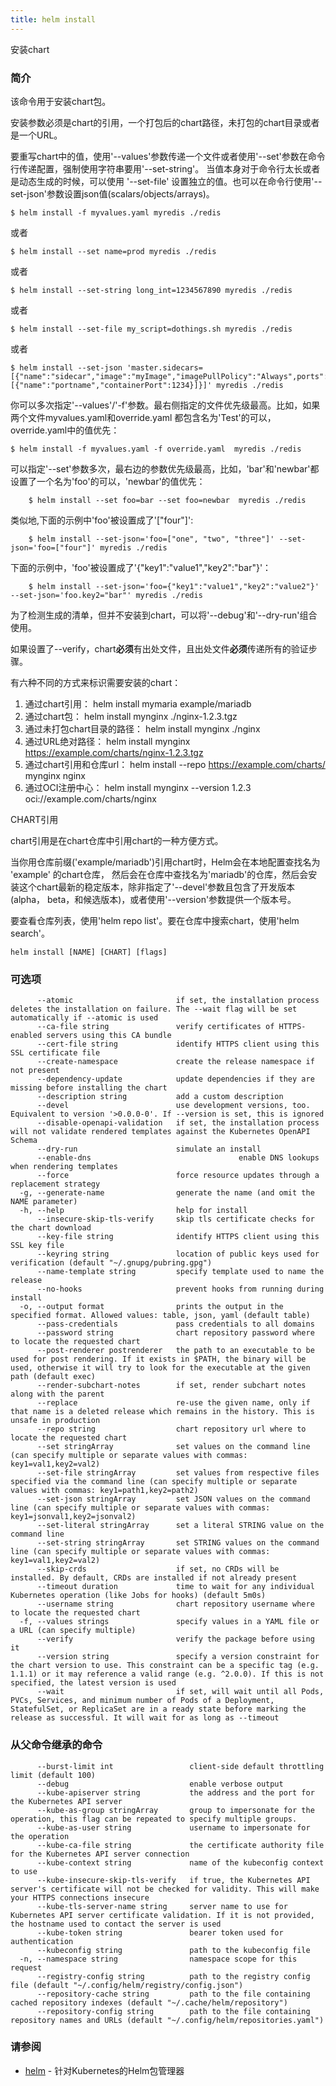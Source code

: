 ```yaml
---
title: helm install
---
```

安装chart

### 简介

该命令用于安装chart包。

安装参数必须是chart的引用，一个打包后的chart路径，未打包的chart目录或者是一个URL。

要重写chart中的值，使用'--values'参数传递一个文件或者使用'--set'参数在命令行传递配置，强制使用字符串要用'--set-string'。
当值本身对于命令行太长或者是动态生成的时候，可以使用 '--set-file' 设置独立的值。也可以在命令行使用'--set-json'参数设置json值(scalars/objects/arrays)。

```shell
$ helm install -f myvalues.yaml myredis ./redis
```

或者

```shell
$ helm install --set name=prod myredis ./redis
```

或者

```shell
$ helm install --set-string long_int=1234567890 myredis ./redis
```

或者

```shell
$ helm install --set-file my_script=dothings.sh myredis ./redis
```

或者

```shell
$ helm install --set-json 'master.sidecars=[{"name":"sidecar","image":"myImage","imagePullPolicy":"Always",ports":[{"name":"portname","containerPort":1234}]}]' myredis ./redis
```

你可以多次指定'--values'/'-f'参数。最右侧指定的文件优先级最高。比如，如果两个文件myvalues.yaml和override.yaml
都包含名为'Test'的可以，override.yaml中的值优先：

```shell
$ helm install -f myvalues.yaml -f override.yaml  myredis ./redis
```

可以指定'--set'参数多次，最右边的参数优先级最高，比如，'bar'和'newbar'都设置了一个名为'foo'的可以，'newbar'的值优先：

```shell
    $ helm install --set foo=bar --set foo=newbar  myredis ./redis
```

类似地,下面的示例中'foo'被设置成了'["four"]':

```shell
    $ helm install --set-json='foo=["one", "two", "three"]' --set-json='foo=["four"]' myredis ./redis
```

下面的示例中，'foo'被设置成了'{"key1":"value1","key2":"bar"}'：

```shell
    $ helm install --set-json='foo={"key1":"value1","key2":"value2"}' --set-json='foo.key2="bar"' myredis ./redis
```

为了检测生成的清单，但并不安装到chart，可以将'--debug'和'--dry-run'组合使用。

如果设置了--verify，chart**必须**有出处文件，且出处文件**必须**传递所有的验证步骤。

有六种不同的方式来标识需要安装的chart：

1. 通过chart引用： helm install mymaria example/mariadb
2. 通过chart包： helm install mynginx ./nginx-1.2.3.tgz
3. 通过未打包chart目录的路径： helm install mynginx ./nginx
4. 通过URL绝对路径： helm install mynginx https://example.com/charts/nginx-1.2.3.tgz
5. 通过chart引用和仓库url： helm install --repo https://example.com/charts/ mynginx nginx
6. 通过OCI注册中心： helm install mynginx --version 1.2.3 oci://example.com/charts/nginx

CHART引用

chart引用是在chart仓库中引用chart的一种方便方式。

当你用仓库前缀('example/mariadb')引用chart时，Helm会在本地配置查找名为 'example' 的chart仓库，
然后会在仓库中查找名为'mariadb'的仓库，然后会安装这个chart最新的稳定版本，除非指定了'--devel'参数且包含了开发版本(alpha，
beta，和候选版本)，或者使用'--version'参数提供一个版本号。

要查看仓库列表，使用'helm repo list'。要在仓库中搜索chart，使用'helm search'。

```shell
helm install [NAME] [CHART] [flags]
```

### 可选项

```shell
      --atomic                       if set, the installation process deletes the installation on failure. The --wait flag will be set automatically if --atomic is used
      --ca-file string               verify certificates of HTTPS-enabled servers using this CA bundle
      --cert-file string             identify HTTPS client using this SSL certificate file
      --create-namespace             create the release namespace if not present
      --dependency-update            update dependencies if they are missing before installing the chart
      --description string           add a custom description
      --devel                        use development versions, too. Equivalent to version '>0.0.0-0'. If --version is set, this is ignored
      --disable-openapi-validation   if set, the installation process will not validate rendered templates against the Kubernetes OpenAPI Schema
      --dry-run                      simulate an install
      --enable-dns                                 enable DNS lookups when rendering templates
      --force                        force resource updates through a replacement strategy
  -g, --generate-name                generate the name (and omit the NAME parameter)
  -h, --help                         help for install
      --insecure-skip-tls-verify     skip tls certificate checks for the chart download
      --key-file string              identify HTTPS client using this SSL key file
      --keyring string               location of public keys used for verification (default "~/.gnupg/pubring.gpg")
      --name-template string         specify template used to name the release
      --no-hooks                     prevent hooks from running during install
  -o, --output format                prints the output in the specified format. Allowed values: table, json, yaml (default table)
      --pass-credentials             pass credentials to all domains
      --password string              chart repository password where to locate the requested chart
      --post-renderer postrenderer   the path to an executable to be used for post rendering. If it exists in $PATH, the binary will be used, otherwise it will try to look for the executable at the given path (default exec)
      --render-subchart-notes        if set, render subchart notes along with the parent
      --replace                      re-use the given name, only if that name is a deleted release which remains in the history. This is unsafe in production
      --repo string                  chart repository url where to locate the requested chart
      --set stringArray              set values on the command line (can specify multiple or separate values with commas: key1=val1,key2=val2)
      --set-file stringArray         set values from respective files specified via the command line (can specify multiple or separate values with commas: key1=path1,key2=path2)
      --set-json stringArray         set JSON values on the command line (can specify multiple or separate values with commas: key1=jsonval1,key2=jsonval2)
      --set-literal stringArray      set a literal STRING value on the command line
      --set-string stringArray       set STRING values on the command line (can specify multiple or separate values with commas: key1=val1,key2=val2)
      --skip-crds                    if set, no CRDs will be installed. By default, CRDs are installed if not already present
      --timeout duration             time to wait for any individual Kubernetes operation (like Jobs for hooks) (default 5m0s)
      --username string              chart repository username where to locate the requested chart
  -f, --values strings               specify values in a YAML file or a URL (can specify multiple)
      --verify                       verify the package before using it
      --version string               specify a version constraint for the chart version to use. This constraint can be a specific tag (e.g. 1.1.1) or it may reference a valid range (e.g. ^2.0.0). If this is not specified, the latest version is used
      --wait                         if set, will wait until all Pods, PVCs, Services, and minimum number of Pods of a Deployment, StatefulSet, or ReplicaSet are in a ready state before marking the release as successful. It will wait for as long as --timeout
```

### 从父命令继承的命令

```shell
      --burst-limit int                 client-side default throttling limit (default 100)
      --debug                           enable verbose output
      --kube-apiserver string           the address and the port for the Kubernetes API server
      --kube-as-group stringArray       group to impersonate for the operation, this flag can be repeated to specify multiple groups.
      --kube-as-user string             username to impersonate for the operation
      --kube-ca-file string             the certificate authority file for the Kubernetes API server connection
      --kube-context string             name of the kubeconfig context to use
      --kube-insecure-skip-tls-verify   if true, the Kubernetes API server's certificate will not be checked for validity. This will make your HTTPS connections insecure
      --kube-tls-server-name string     server name to use for Kubernetes API server certificate validation. If it is not provided, the hostname used to contact the server is used
      --kube-token string               bearer token used for authentication
      --kubeconfig string               path to the kubeconfig file
  -n, --namespace string                namespace scope for this request
      --registry-config string          path to the registry config file (default "~/.config/helm/registry/config.json")
      --repository-cache string         path to the file containing cached repository indexes (default "~/.cache/helm/repository")
      --repository-config string        path to the file containing repository names and URLs (default "~/.config/helm/repositories.yaml")
```

### 请参阅

* [helm](/helm/helm.md) - 针对Kubernetes的Helm包管理器

